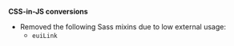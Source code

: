 **CSS-in-JS conversions**

- Removed the following Sass mixins due to low external usage:
  - `euiLink`
